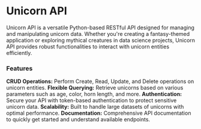 # Unicorn API
Unicorn API is a versatile Python-based RESTful API designed for managing and manipulating unicorn data. Whether you're creating a fantasy-themed application or exploring mythical creatures in data science projects, Unicorn API provides robust functionalities to interact with unicorn entities efficiently.

### Features
**CRUD Operations:** Perform Create, Read, Update, and Delete operations on unicorn entities.
**Flexible Querying:** Retrieve unicorns based on various parameters such as age, color, horn length, and more.
**Authentication:** Secure your API with token-based authentication to protect sensitive unicorn data.
**Scalability:** Built to handle large datasets of unicorns with optimal performance.
**Documentation:** Comprehensive API documentation to quickly get started and understand available endpoints.
